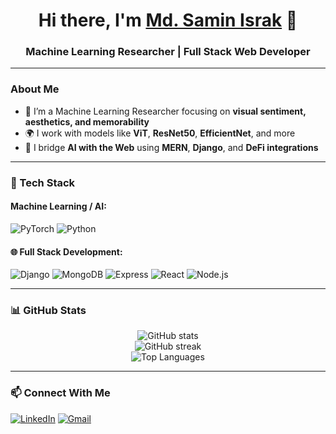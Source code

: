 <h1 align="center">Hi there, I'm <a href="https://github.com/yourusername" target="_blank">Md. Samin Israk</a> 👋</h1>
<h3 align="center">Machine Learning Researcher | Full Stack Web Developer</h3>

---

###  About Me

- 🔬 I’m a Machine Learning Researcher focusing on **visual sentiment, aesthetics, and memorability**
- 🌍 I work with models like **ViT**, **ResNet50**, **EfficientNet**, and more
- 🔗 I bridge **AI with the Web** using **MERN**, **Django**, and **DeFi integrations**

---

### 🚀 Tech Stack

#### Machine Learning / AI:
![PyTorch](https://img.shields.io/badge/PyTorch-%23EE4C2C.svg?style=for-the-badge&logo=PyTorch&logoColor=white)
![Python](https://img.shields.io/badge/Python-3670A0?style=for-the-badge&logo=python&logoColor=white)

#### 🌐 Full Stack Development:
![Django](https://img.shields.io/badge/Django-%23092E20.svg?style=for-the-badge&logo=django&logoColor=white)
![MongoDB](https://img.shields.io/badge/MongoDB-%2347A248.svg?style=for-the-badge&logo=MongoDB&logoColor=white)
![Express](https://img.shields.io/badge/Express.js-%23404d59.svg?style=for-the-badge&logo=express&logoColor=white)
![React](https://img.shields.io/badge/React-%2361DAFB.svg?style=for-the-badge&logo=React&logoColor=black)
![Node.js](https://img.shields.io/badge/Node.js-%23339933.svg?style=for-the-badge&logo=node.js&logoColor=white)

---

### 📊 GitHub Stats

<p align="center">
  <img src="https://github-readme-stats.vercel.app/api?username=Samin1362&show_icons=true&theme=radical" alt="GitHub stats" />
  <br/>
  <img src="https://github-readme-streak-stats.herokuapp.com/?user=Samin1362&theme=radical" alt="GitHub streak" />
  <br/>
  <img src="https://github-readme-stats.vercel.app/api/top-langs/?username=Samin1362&layout=compact&theme=radical" alt="Top Languages" />
</p>

---

### 📫 Connect With Me

[![LinkedIn](https://img.shields.io/badge/LinkedIn-blue?style=flat-square&logo=linkedin&logoColor=white)](https://www.linkedin.com/in/samin-israk-157800141)
[![Gmail](https://img.shields.io/badge/Gmail-red?style=flat-square&logo=gmail&logoColor=white)](mailto:saminisrak1991@gmail.com)

